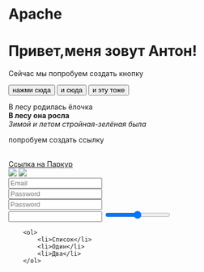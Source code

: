 # Apache
<!DOCTYPE html>
<html>
    <head>
       <title>Моя первая страница</title>
    </head>
    <body>
        <h1>Привет,меня зовут Антон!</h1>
        <p>Сейчас мы попробуем создать кнопку</p>
        <button>нажми сюда</button>
        <button>и сюда</button>
        <button>и эту тоже</button>
        <p>В лесу родилась ёлочка<br><strong>В лесу она росла</strong><br>
        <em>Зимой и летом стройная-зелёная была</em>
        <p>попробуем создать ссылку</p><br>
        <a href="https://ru.wikipedia.org/wiki/Паркур#«Ямакаси»_и_появление_паркура"> Ссылка на Паркур</a><br>
        <img src="C:\Users\Семья Белугиных\Pictures\Saved Pictures\photo_2023-04-22_23-29-14.jpg">
        <img src="/Pictures/Saved Pictures/photo_2023-04-22_23-29-14.jpg"><br>
        <input placeholder="Email"><br>
        <input placeholder="Password"><br>
        <input type="password" placeholder="Password" id=""><br>
        <input type="text" name="Usrname">
        <input type="range" name="Usrname">


        <ol>
            <li>Список</li>
            <li>Один</li>
            <li>Два</li>
        </ol>
